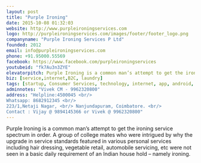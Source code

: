 ```yaml
---
layout: post
title: "Purple Ironing"
date: 2015-10-08 01:32:03
website: http://www.purpleironingservices.com
logo: http://purpleironingservices.com/images/footer/footer_logo.png
companyname: "Purple Ironing Services P Ltd"
founded: 2012
email: info@purpleironingservices.com
phone: +91.95000.55569
facebook: https://www.facebook.com/purpleironingservices
youtubeid: "fk7Au3n3ZYE"
elevatorpitch: Purple Ironing is a common man’s attempt to get the ironing service spectrum in order.
biz: [service,internet,B2C, laundry]
tags: [startup, Consumer Services, technology, internet, app, android, mobile]
adminnotes: "Vivek CM - 9962320800"
address: "Helpline:4500045 <br/>
Whatsapp: 8682912345 <br/>
223/1,Netaji Nagar, <br/> Nanjundapuram, Coimbatore. <br/>
Contact : Vijay @ 9894145366 or Vivek @ 9962320800"
---
```

Purple Ironing is a common man’s attempt to get the ironing service spectrum in order. A group of college mates who were intrigued by why the upgrade in service standards featured in various personal services including hair dressing, vegetable retail, automobile servicing, etc were not seen in a basic daily requirement of an Indian house hold – namely ironing.
